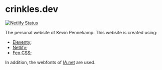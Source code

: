 # crinkles.dev

[![Netlify Status](https://api.netlify.com/api/v1/badges/b654c94e-08a6-4b79-b443-7837581b1d8d/deploy-status)](https://app.netlify.com/sites/gatsby-starter-netlify-cms-ci/deploys)

The personal website of Kevin Pennekamp. This website is created using:

- [Eleventy](https://www.11ty.dev/);
- [Netlify](https://www.netlify.com);
- [Feo CSS](https://feo.crinckles.dev);

In addition, the webfonts of [IA.net](https://github.com/iaolo/iA-Fonts) are used.
